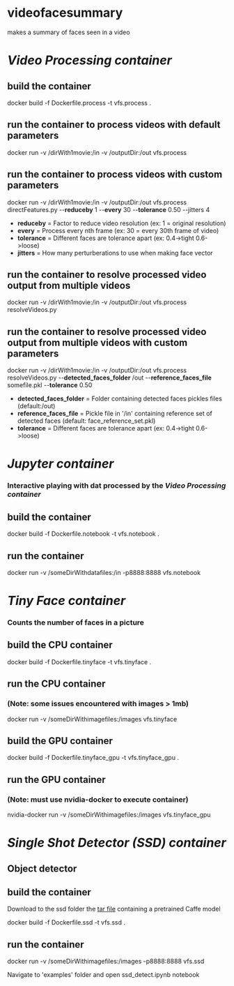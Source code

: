 # videofacesummary
makes a summary of faces seen in a video

# *Video Processing container*

## build the container
docker build -f Dockerfile.process -t vfs.process .

## run the container to process videos with default parameters
docker run -v /dirWith1movie:/in -v /outputDir:/out vfs.process

## run the container to process videos with custom parameters
docker run -v /dirWith1movie:/in -v /outputDir:/out vfs.process directFeatures.py --**reduceby** 1 --**every** 30 --**tolerance** 0.50 --jitters 4  

  * **reduceby** = Factor to reduce video resolution (ex: 1 = original resolution)  
  * **every** = Process every nth frame (ex: 30 = every 30th frame of video)
  * **tolerance** = Different faces are tolerance apart (ex: 0.4->tight 0.6->loose)
  * **jitters** = How many perturberations to use when making face vector

## run the container to resolve processed video output from multiple videos
docker run -v /dirWith1movie:/in -v /outputDir:/out vfs.process resolveVideos.py

## run the container to resolve processed video output from multiple videos with custom parameters
docker run -v /dirWith1movie:/in -v /outputDir:/out vfs.process resolveVideos.py --**detected_faces_folder** /out --**reference_faces_file** somefile.pkl --**tolerance** 0.50

  * **detected_faces_folder** = Folder containing detected faces pickles files (default:/out)  
  * **reference_faces_file** = Pickle file in '/in' containing reference set of detected faces (default: face_reference_set.pkl)
  * **tolerance** = Different faces are tolerance apart (ex: 0.4->tight 0.6->loose)

# *Jupyter container*
### Interactive playing with dat processed by the *Video Processing container*

## build the container
docker build -f Dockerfile.notebook -t vfs.notebook .

## run the container
docker run -v /someDirWithdatafiles:/in -p8888:8888 vfs.notebook

# *Tiny Face container*
### Counts the number of faces in a picture

## build the CPU container
docker build -f Dockerfile.tinyface -t vfs.tinyface .

## run the CPU container
### (Note: some issues encountered with images > 1mb)
docker run -v /someDirWithimagefiles:/images vfs.tinyface

## build the GPU container
docker build -f Dockerfile.tinyface_gpu -t vfs.tinyface_gpu .

## run the GPU container
### (Note: must use nvidia-docker to execute container)
nvidia-docker run -v /someDirWithimagefiles:/images vfs.tinyface_gpu

# *Single Shot Detector (SSD) container*
## Object detector 

## build the container
Download to the ssd folder the [tar file](https://drive.google.com/open?id=0BzKzrI_SkD1_WVVTSmQxU0dVRzA) containing a pretrained Caffe model            

docker build -f Dockerfile.ssd -t vfs.ssd .

## run the container
docker run -v /someDirWithimagefiles:/images  -p8888:8888 vfs.ssd   

Navigate to 'examples' folder and open ssd_detect.ipynb notebook
